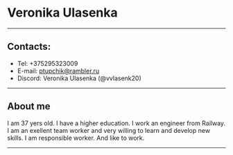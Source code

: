 # Veronika Ulasenka
***
## Contacts:
* Tel: +375295323009
* E-mail: ptupchik@rambler.ru
* Discord: Veronika Ulasenka (@vvlasenk20)
***
## About me
I am 37 yers old. I have a higher education. 
I work an engineer from Railway. I am an
exellent team worker and very willing to learn 
and develop new skills. I am responsible 
worker. And like to work.
***